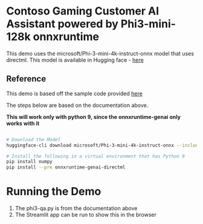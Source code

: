 # Contoso Gaming Customer AI Assistant powered by Phi3-mini-128k onnxruntime

This demo uses the microsoft/Phi-3-mini-4k-instruct-onnx model that uses directml.
This model is available in Hugging face - [here](https://huggingface.co/microsoft/Phi-3-mini-4k-instruct-onnx)

## Reference
This demo is based off the sample code provided [here](https://onnxruntime.ai/docs/genai/tutorials/phi3-python.html#run-with-directml)

The steps below are based on the documentation above.

**This will work only with python 9, since the onnxruntime-genai only works with it**

```sh

# Download the Model
huggingface-cli download microsoft/Phi-3-mini-4k-instruct-onnx --include directml/* --local-dir .

# Install the following in a virtual environment that has Python 9
pip install numpy
pip install --pre onnxruntime-genai-directml

```

# Running the Demo

1. The phi3-qa.py is from the documentation above
2. The Streamlit app can be run to show this in the browser
